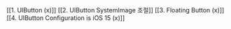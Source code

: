 [[1. UIButton (x)]]
[[2. UIButton SystemImage 조절]]
[[3. Floating Button (x)]]
[[4. UIButton Configuration is iOS 15 (x)]]